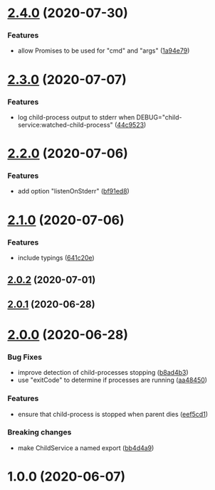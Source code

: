 # [2.4.0](https://github.com/nknapp/node-child-service/compare/v2.3.0...v2.4.0) (2020-07-30)

### Features

- allow Promises to be used for "cmd" and "args" ([1a94e79](https://github.com/nknapp/node-child-service/commit/1a94e790baf48ebb9370a32ea3613c14bc414f13))

# [2.3.0](https://github.com/nknapp/node-child-service/compare/v2.2.0...v2.3.0) (2020-07-07)

### Features

- log child-process output to stderr when DEBUG="child-service:watched-child-process" ([44c9523](https://github.com/nknapp/node-child-service/commit/44c9523ac1494e981736e901e42f7d907fda945b))

# [2.2.0](https://github.com/nknapp/node-child-service/compare/v2.1.0...v2.2.0) (2020-07-06)

### Features

- add option "listenOnStderr" ([bf91ed8](https://github.com/nknapp/node-child-service/commit/bf91ed8789b400806167ce733500a931732187a3))

# [2.1.0](https://github.com/nknapp/node-child-service/compare/v2.0.2...v2.1.0) (2020-07-06)

### Features

- include typings ([641c20e](https://github.com/nknapp/node-child-service/commit/641c20e49dd29082568991de3a81239a35e3b224))

## [2.0.2](https://github.com/nknapp/node-child-service/compare/v2.0.1...v2.0.2) (2020-07-01)

## [2.0.1](https://github.com/nknapp/node-child-service/compare/v2.0.0...v2.0.1) (2020-06-28)

# [2.0.0](https://github.com/nknapp/node-child-service/compare/v1.0.0...v2.0.0) (2020-06-28)

### Bug Fixes

- improve detection of child-processes stopping ([b8ad4b3](https://github.com/nknapp/node-child-service/commit/b8ad4b3f3a21f2208b99dc2e135ce3e5a73db40f))
- use "exitCode" to determine if processes are running ([aa48450](https://github.com/nknapp/node-child-service/commit/aa48450c0acdd7a1b94dbedfe2258e22f15d013e))

### Features

- ensure that child-process is stopped when parent dies ([eef5cd1](https://github.com/nknapp/node-child-service/commit/eef5cd12ce5e406026af5e14286ab660b77087e5))

### Breaking changes

- make ChildService a named export ([bb4d4a9](http://github.com/nknapp/node-child-service/commit/bb4d4a977c1d65773f7892bfc7da341eec4c6209))

# 1.0.0 (2020-06-07)

